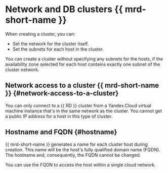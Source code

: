 # Network and DB clusters {{ mrd-short-name }}

When creating a cluster, you can:

- Set the network for the cluster itself.
- Set the subnets for each host in the cluster.

You can create a cluster without specifying any subnets for the hosts, if the availability zone selected for each host contains exactly one subnet of the cluster network.


## Network access to a cluster {{ mrd-short-name }} {#network-access-to-a-cluster}

You can only connect to a {{ RD }} cluster from a Yandex.Cloud virtual machine instance that's in the same network as the cluster. You cannot get a public IP address for a host in this type of cluster.

## Hostname and FQDN {#hostname}

{{ mrd-short-name }} generates a name for each cluster host during creation. This name will be the host's fully qualified domain name (FQDN). The hostname and, consequently, the FQDN cannot be changed.


You can use the FQDN to access the host within a single cloud network.

